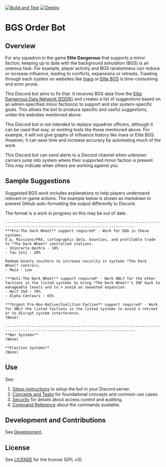 [![Build and Test](https://github.com/anthonylangsworth/OrderBot/actions/workflows/main.yml/badge.svg)](https://github.com/anthonylangsworth/OrderBot/actions/workflows/main.yml)
[![Deploy](https://github.com/anthonylangsworth/OrderBot/actions/workflows/deploy.yml/badge.svg)](https://github.com/anthonylangsworth/OrderBot/actions/workflows/deploy.yml)

# BGS Order Bot

## Overview
For any squadron in the game **Elite Dangerous** that supports a minor faction, keeping up to date with the background simulation (BGS) is an onerous task. For example, player activity and BGS randomness can reduce or increase influence, leading to conflicts, expansions or retreats. Trawling through each system on websites like [Inara](https://inara.cz/) or [Elite BGS](https://elitebgs.app/) is time-consuming and error prone.

This Discord bot aims to fix that. It receives BGS data from the [Elite Dangerous Data Network (EDDN)](https://eddn.edcd.io/) and creates a list of suggestions based on an admin-specified minor faction(s) to support and star system-specific goals. This allows the bot to produce specific and useful suggestions, unlike the websites mentioned above.

This Discord bot is not intended to replace squadron officers, although it can be used that way, or existing tools like those mentioned above. For example, it will not give graphs of influence history like Inara or Elite BGS. However, it can save time and increase accuracy by automating much of the work.

This Discord bot can send alerts to a Discord channel when unknown carriers jump into system where their supported minor faction is present. This may indicate when others are working against you.

## Sample Suggestions

Suggested BGS work includes explanations to help players understand relevant in-game actions. The example below is shown as markdown to prevent Github auto-formatting the output differently to Discord. 

The format is a work in progress so this may be out of date.

```
---------------------------------------------------------------------------------------------------------------------------------
***Pro-The Dark Wheel** support required* - Work for EDA in these systems.
E.g. Missions/PAX, cartographic data, bounties, and profitable trade to *The Dark Wheel* controlled stations.
- Shinrarta Dezhra - 10%
- Tau Ceti - 20%
 
Redeem bounty vouchers to increase security in systems *The Dark Wheel* controls.
- Maia - Low

***Anti-The Dark Wheel** support required* - Work ONLY for the other factions in the listed systems to bring *The Dark Wheel*'s INF back to manageable levels and to > avoid an unwanted expansion.
- Wolf 359 - 70%
- Alpha Centauri - 65%

***Urgent Pro-Non-Native/Coalition Faction** support required* - Work for ONLY the listed factions in the listed systems to avoid a retreat or to disrupt system interference.
(None)

---------------------------------------------------------------------------------------------------------------------------------
**War Systems**
(None)

**Election Systems**
(None)
```

## Use

See:
1. [Setup instructions](doc/ConceptsAndTasks.md#setup) to setup the bot in your Discord server. 
2. [Concepts and Tasks](doc/ConceptsAndTasks.md) for foundational concepts and common use cases. 
3. [Security](doc/Security.md) for details about access control and auditing.
4. [Command Reference](doc/CommandReference.md) about the commands available.

## Development and Contributions

See [Development](doc/Development.md).

## License

See [LICENSE](LICENSE) for the license (GPL v3).

